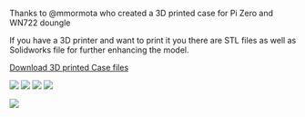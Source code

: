 Thanks to @mmormota who created a 3D printed case for Pi Zero and WN722 doungle

If you have a 3D printer and want to print it you there are STL files as well as Solidworks file for further enhancing the model.

[Download 3D printed Case files](https://googledrive.com/host/0B8ke2EKPqvORMFAtSU1RbmxENHM/wifibroadcast_3d_printed_case.zip)

![](https://googledrive.com/host/0B8ke2EKPqvORMFAtSU1RbmxENHM/case1.jpg)
![](https://googledrive.com/host/0B8ke2EKPqvORMFAtSU1RbmxENHM/case2.jpg)
![](https://googledrive.com/host/0B8ke2EKPqvORMFAtSU1RbmxENHM/case3.jpg)
![](https://googledrive.com/host/0B8ke2EKPqvORMFAtSU1RbmxENHM/case4.jpg)

![](https://googledrive.com/host/0B8ke2EKPqvORMFAtSU1RbmxENHM/case4.jpg)